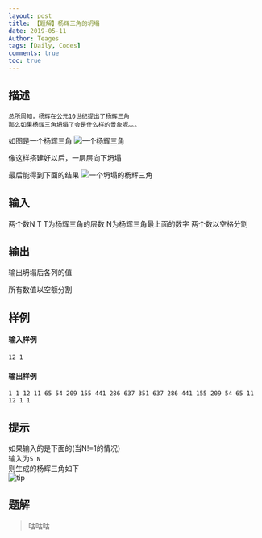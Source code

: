 ```yaml
---
layout: post
title: 【题解】杨辉三角的坍塌
date: 2019-05-11
Author: Teages 
tags: [Daily, Codes]
comments: true
toc: true
---
```

## 描述
~~~
总所周知，杨辉在公元10世纪提出了杨辉三角
那么如果杨辉三角坍塌了会是什么样的景象呢。。。
~~~


<!-- more -->

如图是一个杨辉三角
![一个杨辉三角](https://res.cloudinary.com/teages-blog/image/upload/v1557544646/Code-The-Collapse-of-Pascal%27s-Triangle/%E4%B8%80%E4%B8%AA%E6%9D%A8%E8%BE%89%E4%B8%89%E8%A7%92_wv7m8q.png)

像这样搭建好以后，一层层向下坍塌

最后能得到下面的结果
![一个坍塌的杨辉三角](https://res.cloudinary.com/teages-blog/image/upload/v1557544646/Code-The-Collapse-of-Pascal%27s-Triangle/%E4%B8%80%E4%B8%AA%E5%A1%8C%E4%BA%86%E7%9A%84%E6%9D%A8%E8%BE%89%E4%B8%89%E8%A7%92_jkbjim.png)

## 输入

两个数N T
T为杨辉三角的层数
N为杨辉三角最上面的数字
两个数以空格分割

## 输出

输出坍塌后各列的值

所有数值以空额分割

## 样例
#### 输入样例
~~~
12 1
~~~
#### 输出样例
~~~
1 1 12 11 65 54 209 155 441 286 637 351 637 286 441 155 209 54 65 11 12 1 1
~~~

## 提示
如果输入的是下面的(当N!=1的情况)</br>
输入为`5 N`</br>
则生成的杨辉三角如下</br>
![tip](https://res.cloudinary.com/teages-blog/image/upload/v1557545444/Code-The-Collapse-of-Pascal%27s-Triangle/%E6%8F%90%E7%A4%BA_nimb1n.png)

## 题解

>咕咕咕
